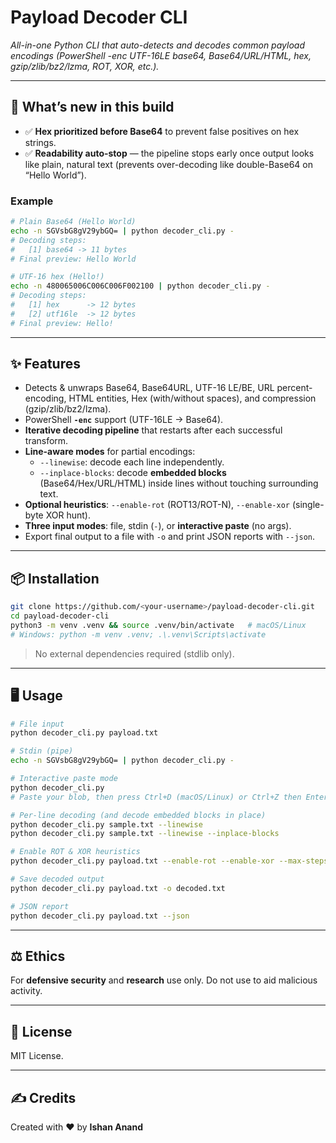 # Payload Decoder CLI

*All-in-one Python CLI that auto-detects and decodes common payload encodings (PowerShell -enc UTF-16LE base64, Base64/URL/HTML, hex, gzip/zlib/bz2/lzma, ROT, XOR, etc.).*

---

## 🔄 What’s new in this build
- ✅ **Hex prioritized before Base64** to prevent false positives on hex strings.
- ✅ **Readability auto-stop** — the pipeline stops early once output looks like plain, natural text (prevents over-decoding like double-Base64 on “Hello World”).

### Example
```bash
# Plain Base64 (Hello World)
echo -n SGVsbG8gV29ybGQ= | python decoder_cli.py -
# Decoding steps:
#   [1] base64 -> 11 bytes
# Final preview: Hello World
```

```bash
# UTF-16 hex (Hello!)
echo -n 480065006C006C006F002100 | python decoder_cli.py -
# Decoding steps:
#   [1] hex      -> 12 bytes
#   [2] utf16le  -> 12 bytes
# Final preview: Hello!
```

---

## ✨ Features
- Detects & unwraps Base64, Base64URL, UTF-16 LE/BE, URL percent-encoding, HTML entities, Hex (with/without spaces), and compression (gzip/zlib/bz2/lzma).
- PowerShell **`-enc`** support (UTF-16LE → Base64).
- **Iterative decoding pipeline** that restarts after each successful transform.
- **Line-aware modes** for partial encodings:
  - `--linewise`: decode each line independently.
  - `--inplace-blocks`: decode **embedded blocks** (Base64/Hex/URL/HTML) inside lines without touching surrounding text.
- **Optional heuristics**: `--enable-rot` (ROT13/ROT-N), `--enable-xor` (single-byte XOR hunt).
- **Three input modes**: file, stdin (`-`), or **interactive paste** (no args).
- Export final output to a file with `-o` and print JSON reports with `--json`.

---

## 📦 Installation
```bash
git clone https://github.com/<your-username>/payload-decoder-cli.git
cd payload-decoder-cli
python3 -m venv .venv && source .venv/bin/activate   # macOS/Linux
# Windows: python -m venv .venv; .\.venv\Scripts\activate
```

> No external dependencies required (stdlib only).

---

## 🖥️ Usage
```bash
# File input
python decoder_cli.py payload.txt

# Stdin (pipe)
echo -n SGVsbG8gV29ybGQ= | python decoder_cli.py -

# Interactive paste mode
python decoder_cli.py
# Paste your blob, then press Ctrl+D (macOS/Linux) or Ctrl+Z then Enter (Windows)

# Per-line decoding (and decode embedded blocks in place)
python decoder_cli.py sample.txt --linewise
python decoder_cli.py sample.txt --linewise --inplace-blocks

# Enable ROT & XOR heuristics
python decoder_cli.py payload.txt --enable-rot --enable-xor --max-steps 10

# Save decoded output
python decoder_cli.py payload.txt -o decoded.txt

# JSON report
python decoder_cli.py payload.txt --json
```

---

## ⚖️ Ethics
For **defensive security** and **research** use only. Do not use to aid malicious activity.

---

## 📜 License
MIT License.

---

## ✍️ Credits
Created with ❤️ by **Ishan Anand**
